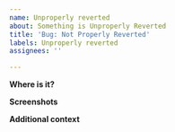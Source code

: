 ```yaml
---
name: Unproperly reverted
about: Something is Unproperly Reverted
title: 'Bug: Not Properly Reverted'
labels: Unproperly reverted
assignees: ''

---
```


**Where is it?**

**Screenshots**

**Additional context**
